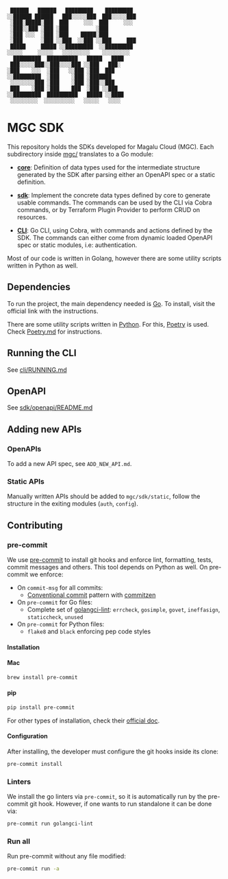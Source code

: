 ```
 ██████   ██████   █████████    █████████ 
░░██████ ██████   ███░░░░░███  ███░░░░░███
 ░███░█████░███  ███     ░░░  ███     ░░░ 
 ░███░░███ ░███ ░███         ░███         
 ░███ ░░░  ░███ ░███    █████░███         
 ░███      ░███ ░░███  ░░███ ░░███     ███
 █████     █████ ░░█████████  ░░█████████ 
░░░░░     ░░░░░   ░░░░░░░░░    ░░░░░░░░░  
  █████████  ██████████   █████   ████    
 ███░░░░░███░░███░░░░███ ░░███   ███░     
░███    ░░░  ░███   ░░███ ░███  ███       
░░█████████  ░███    ░███ ░███████        
 ░░░░░░░░███ ░███    ░███ ░███░░███       
 ███    ░███ ░███    ███  ░███ ░░███      
░░█████████  ██████████   █████ ░░████    
 ░░░░░░░░░  ░░░░░░░░░░   ░░░░░   ░░░░     
```
# MGC SDK

This repository holds the SDKs developed for Magalu Cloud (MGC). Each subdirectory
inside [mgc/](./mgc) translates to a Go module:

* **[core](./mgc/core)**: Definition of data types used for the intermediate
structure generated by the SDK after parsing either an OpenAPI spec or a static
definition.

* **[sdk](./mgc/sdk/)**: Implement the concrete data types defined by core
to generate usable commands. The commands can be used by the CLI via Cobra commands, or
by Terraform Plugin Provider to perform CRUD on resources.

* **[CLI](./mgc/cli)**: Go CLI, using Cobra, with commands and actions defined by
the SDK. The commands can either come from dynamic loaded OpenAPI spec or static
modules, i.e: authentication.

Most of our code is written in Golang, however there are some utility scripts written
in Python as well.

## Dependencies

To run the project, the main dependency needed is [Go](https://go.dev/dl/). To
install, visit the official link with the instructions.

There are some utility scripts written in [Python](https://www.python.org/downloads/).
For this, [Poetry](https://python-poetry.org/) is used. Check [Poetry.md](Poetry.md) for instructions.

## Running the CLI

See [cli/RUNNING.md](./mgc/cli/RUNNING.md)

## OpenAPI

See [sdk/openapi/README.md](./mgc/sdk/openapi/README.md)

## Adding new APIs

### OpenAPIs

To add a new API spec, see `ADD_NEW_API.md`.

### Static APIs

Manually written APIs should be added to `mgc/sdk/static`, follow the
structure in the exiting modules (`auth`, `config`).

## Contributing

### pre-commit

We use [pre-commit](https://pre-commit.com/) to install git hooks and enforce
lint, formatting, tests, commit messages and others. This tool depends on
Python as well. On pre-commit we enforce:

* On `commit-msg` for all commits:
  * [Conventional commit](https://www.conventionalcommits.org/en/v1.0.0/) pattern
    with [commitzen](https://github.com/commitizen/cz-cli)
* On `pre-commit` for Go files:
  * Complete set of [golangci-lint](https://golangci-lint.run/): `errcheck`,
    `gosimple`, `govet`, `ineffasign`, `staticcheck`, `unused`
* On `pre-commit` for Python files:
  * `flake8` and `black` enforcing pep code styles

#### Installation

#### Mac

```sh
brew install pre-commit
```

#### pip

```sh
pip install pre-commit
```

For other types of installation, check their
[official doc](https://pre-commit.com/#install).

#### Configuration

After installing, the developer must configure the git hooks inside its clone:

```sh
pre-commit install
```

### Linters

We install the go linters via `pre-commit`, so it is automatically run by the
pre-commit git hook. However, if one wants to run standalone it can be done via:

```sh
pre-commit run golangci-lint
```

### Run all

Run pre-commit without any file modified:

```sh
pre-commit run -a
```
